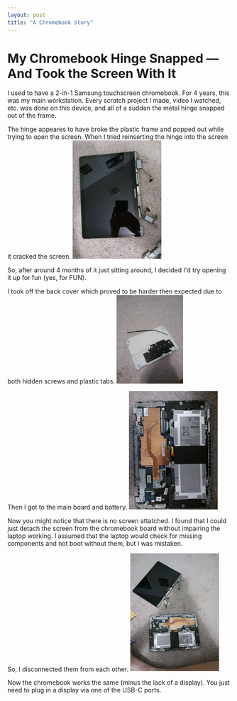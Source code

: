 ```yaml
---
layout: post
title: "A Chromebook Story"
---
```

 # My Chromebook Hinge Snapped — And Took the Screen With It

I used to have a 2-in-1 Samsung touchscreen chromebook.  For 4 years, this was my main workstation.  Every scratch project I made, video I watched, etc. was done on this device, and all of a sudden the metal hinge snapped out of the frame.  

The hinge appeares to have broke the plastic frame and popped out while trying to open the screen.  When I tried reinserting the hinge into the screen it cracked the screen.
<img src="blog/assets/10-12-25/screen.jpg" alt="drawing" width="200"/>

So, after around 4 months of it just sitting around, I decided I'd try opening it up for fun (yes, for FUN).

I took off the back cover which proved to be harder then expected due to both hidden screws and plastic tabs.
<img src="blog/assets/10-12-25/bottom_plate.jpg" alt="drawing" width="150"/>

Then I got to the main board and battery.
<img src="blog/assets/10-12-25/inside.jpg" alt="drawing" width="200"/>

Now you might notice that there is no screen attatched.  I found that I could just detach the screen from the chromebook board without impairing the laptop working.  I assumed that the laptop would check for missing components and not boot without them, but I was mistaken.

So, I disconnected them from each other.
<img src="blog/assets/10-12-25/semi-teardown.jpg" alt="drawing" width="200"/>

Now the chromebook works the same (minus the lack of a display).  You just need to plug in a display via one of the USB-C ports.
